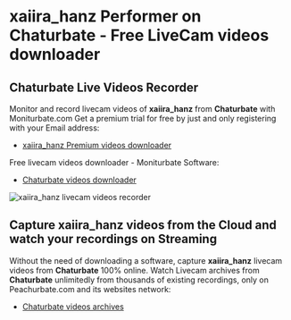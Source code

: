 # xaiira_hanz Performer on Chaturbate - Free LiveCam videos downloader

## Chaturbate Live Videos Recorder

Monitor and record livecam videos of **xaiira_hanz** from **Chaturbate** with Moniturbate.com
Get a premium trial for free by just and only registering with your Email address:
* [xaiira_hanz Premium videos downloader](https://moniturbate.com/request-demo-licence-key.html)

Free livecam videos downloader - Moniturbate Software:
* [Chaturbate videos downloader](https://moniturbate.com/moniturbate-download-software.html)

![xaiira_hanz livecam videos recorder](https://peachurnet.com/templates/moniturbate-software.png)


## Capture xaiira_hanz videos from the Cloud and watch your recordings on Streaming

Without the need of downloading a software, capture **xaiira_hanz** livecam videos from **Chaturbate** 100% online.
Watch Livecam archives from **Chaturbate** unlimitedly from thousands of existing recordings, only on Peachurbate.com and its websites network:
* [Chaturbate videos archives](https://peachurnet.com/)